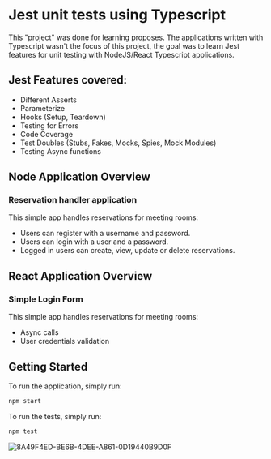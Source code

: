# Jest unit tests using Typescript

This "project" was done for learning proposes. The applications written with Typescript wasn't the focus of this project, the goal was to learn Jest features for unit testing with NodeJS/React Typescript applications.


## Jest Features covered:

* Different Asserts
* Parameterize
* Hooks (Setup, Teardown)
* Testing for Errors
* Code Coverage
* Test Doubles (Stubs, Fakes, Mocks, Spies, Mock Modules)
* Testing Async functions

## Node Application Overview

### Reservation handler application

This simple app handles reservations for meeting rooms:

* Users can register with a username and password.
* Users can login with a user and a password.
* Logged in users can create, view, update or delete reservations.


## React Application Overview

### Simple Login Form

This simple app handles reservations for meeting rooms:

* Async calls
* User credentials validation


## Getting Started

To run the application, simply run:
```bash
npm start
```
To run the tests, simply run:
```bash
npm test
```
![8A49F4ED-BE6B-4DEE-A861-0D19440B9D0F](https://github.com/Kazaz-Or/testing-projects/assets/83350680/c26cdcb6-8dbb-4a4c-9fb8-7ba7d8c4f50b)
